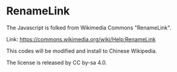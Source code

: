 # RenameLink

The Javascript is folked from Wikimedia Commons "RenameLink". 

Link: https://commons.wikimedia.org/wiki/Help:RenameLink

This codes will be modified and install to Chinese Wikipedia.

The license is released by CC by-sa 4.0.
